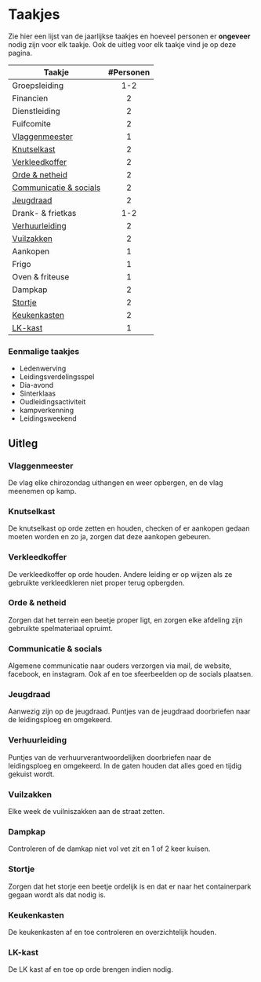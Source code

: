 # Taakjes

Zie hier een lijst van de jaarlijkse taakjes en hoeveel personen er **ongeveer** nodig zijn voor elk taakje. Ook de uitleg voor elk taakje vind je op deze pagina.

|Taakje|#Personen|
|---|:---:|
|Groepsleiding|1-2|
|Financien|2|
|Dienstleiding|2|
|Fuifcomite|2|
|[Vlaggenmeester](#vlaggenmeester)|1|
|[Knutselkast](#knutselkast)|2|
|[Verkleedkoffer](#verkleedkoffer)|2|
|[Orde & netheid](#orde-netheid)|2|
|[Communicatie & socials](#communicatie-socials)|2|
|[Jeugdraad](#jeugdraad)|2|
|Drank- & frietkas|1-2|
|[Verhuurleiding](#verhuurleiding)|2|
|[Vuilzakken](#vuilzakken)|2|
|Aankopen|1|
|Frigo|1|
|Oven & friteuse|1|
|Dampkap|2|
|[Stortje](#stortje)|2|
|[Keukenkasten](#keukenkasten)|2|
|[LK-kast](#lk-kast)|1|

### Eenmalige taakjes
* Ledenwerving
* Leidingsverdelingsspel
* Dia-avond
* Sinterklaas
* Oudleidingsactiviteit
* kampverkenning
* Leidingsweekend

## Uitleg

### Vlaggenmeester

De vlag elke chirozondag uithangen en weer opbergen, en de vlag meenemen op kamp.

### Knutselkast

De knutselkast op orde zetten en houden, checken of er aankopen gedaan moeten worden en zo ja, zorgen dat deze aankopen gebeuren.

### Verkleedkoffer

De verkleedkoffer op orde houden. Andere leiding er op wijzen als ze gebruikte verkleedkleren niet proper terug opbergden.

### Orde & netheid

Zorgen dat het terrein een beetje proper ligt, en zorgen elke afdeling zijn gebruikte spelmateriaal opruimt.

### Communicatie & socials

Algemene communicatie naar ouders verzorgen via mail, de website, facebook, en instagram. Ook af en toe sfeerbeelden op de socials plaatsen.

### Jeugdraad

Aanwezig zijn op de jeugdraad. Puntjes van de jeugdraad doorbriefen naar de leidingsploeg en omgekeerd.


### Verhuurleiding

Puntjes van de verhuurverantwoordelijken doorbriefen naar de leidingsploeg en omgekeerd. In de gaten houden dat alles goed en tijdig gekuist wordt.

### Vuilzakken

Elke week de vuilniszakken aan de straat zetten.

### Dampkap

Controleren of de damkap niet vol vet zit en 1 of 2 keer kuisen.

### Stortje

Zorgen dat het storje een beetje ordelijk is en dat er naar het containerpark gegaan wordt als dat nodig is.

### Keukenkasten

De keukenkasten af en toe controleren en overzichtelijk houden.

### LK-kast

De LK kast af en toe op orde brengen indien nodig.
